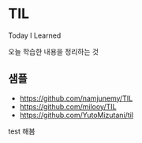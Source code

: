 # TIL

Today I Learned

오늘 학습한 내용을 정리하는 것


## 샘플
- https://github.com/namjunemy/TIL
- https://github.com/milooy/TIL
- https://github.com/YutoMizutani/til

test 해봄